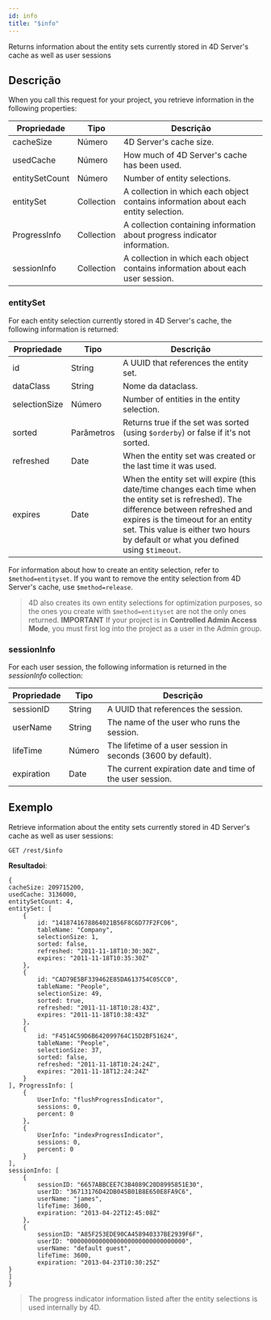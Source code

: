 ```yaml
---
id: info
title: "$info"
---
```


Returns information about the entity sets currently stored in 4D Server's cache as well as user sessions

## Descrição
When you call this request for your project, you retrieve information in the following properties:

| Propriedade    | Tipo       | Descrição                                                                           |
| -------------- | ---------- | ----------------------------------------------------------------------------------- |
| cacheSize      | Número     | 4D Server's cache size.                                                             |
| usedCache      | Número     | How much of 4D Server's cache has been used.                                        |
| entitySetCount | Número     | Number of entity selections.                                                        |
| entitySet      | Collection | A collection in which each object contains information about each entity selection. |
| ProgressInfo   | Collection | A collection containing information about progress indicator information.           |
| sessionInfo    | Collection | A collection in which each object contains information about each user session.     |

### entitySet
For each entity selection currently stored in 4D Server's cache, the following information is returned:


| Propriedade   | Tipo       | Descrição                                                                                                                                                                                                                                                           |
| ------------- | ---------- | ------------------------------------------------------------------------------------------------------------------------------------------------------------------------------------------------------------------------------------------------------------------- |
| id            | String     | A UUID that references the entity set.                                                                                                                                                                                                                              |
| dataClass     | String     | Nome da dataclass.                                                                                                                                                                                                                                                  |
| selectionSize | Número     | Number of entities in the entity selection.                                                                                                                                                                                                                         |
| sorted        | Parâmetros | Returns true if the set was sorted (using `$orderby`) or false if it's not sorted.                                                                                                                                                                                  |
| refreshed     | Date       | When the entity set was created or the last time it was used.                                                                                                                                                                                                       |
| expires       | Date       | When the entity set will expire (this date/time changes each time when the entity set is refreshed). The difference between refreshed and expires is the timeout for an entity set. This value is either two hours by default or what you defined using `$timeout`. |

For information about how to create an entity selection, refer to `$method=entityset`. If you want to remove the entity selection from 4D Server's cache, use `$method=release`.
> 4D also creates its own entity selections for optimization purposes, so the ones you create with `$method=entityset` are not the only ones returned.
> **IMPORTANT** If your project is in **Controlled Admin Access Mode**, you must first log into the project as a user in the Admin group.

### sessionInfo

For each user session, the following information is returned in the *sessionInfo* collection:

| Propriedade | Tipo   | Descrição                                                    |
| ----------- | ------ | ------------------------------------------------------------ |
| sessionID   | String | A UUID that references the session.                          |
| userName    | String | The name of the user who runs the session.                   |
| lifeTime    | Número | The lifetime of a user session in seconds (3600 by default). |
| expiration  | Date   | The current expiration date and time of the user session.    |

## Exemplo

Retrieve information about the entity sets currently stored in 4D Server's cache as well as user sessions:

`GET /rest/$info`

**Resultadoi**:

```
{
cacheSize: 209715200,
usedCache: 3136000,
entitySetCount: 4,
entitySet: [
    {
        id: "1418741678864021B56F8C6D77F2FC06",
        tableName: "Company",
        selectionSize: 1,
        sorted: false,
        refreshed: "2011-11-18T10:30:30Z",
        expires: "2011-11-18T10:35:30Z"
    },
    {
        id: "CAD79E5BF339462E85DA613754C05CC0",
        tableName: "People",
        selectionSize: 49,
        sorted: true,
        refreshed: "2011-11-18T10:28:43Z",
        expires: "2011-11-18T10:38:43Z"
    },
    {
        id: "F4514C59D6B642099764C15D2BF51624",
        tableName: "People",
        selectionSize: 37,
        sorted: false,
        refreshed: "2011-11-18T10:24:24Z",
        expires: "2011-11-18T12:24:24Z"
    }
], ProgressInfo: [
    {
        UserInfo: "flushProgressIndicator",
        sessions: 0,
        percent: 0
    },
    {
        UserInfo: "indexProgressIndicator",
        sessions: 0,
        percent: 0
    }
],
sessionInfo: [ 
    {
        sessionID: "6657ABBCEE7C3B4089C20D8995851E30",
        userID: "36713176D42DB045B01B8E650E8FA9C6",
        userName: "james",
        lifeTime: 3600,
        expiration: "2013-04-22T12:45:08Z"
    },
    {
        sessionID: "A85F253EDE90CA458940337BE2939F6F",
        userID: "00000000000000000000000000000000",
        userName: "default guest",
        lifeTime: 3600,
        expiration: "2013-04-23T10:30:25Z"
}
]
}
```
> The progress indicator information listed after the entity selections is used internally by 4D.